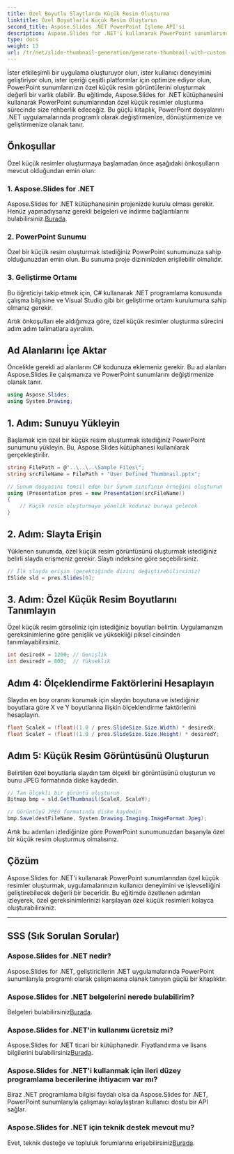 ```yaml
---
title: Özel Boyutlu Slaytlarda Küçük Resim Oluşturma
linktitle: Özel Boyutlarla Küçük Resim Oluşturun
second_title: Aspose.Slides .NET PowerPoint İşleme API'si
description: Aspose.Slides for .NET'i kullanarak PowerPoint sunumlarından özel küçük resimler oluşturmayı öğrenin. Kullanıcı deneyimini ve işlevselliğini geliştirin.
type: docs
weight: 13
url: /tr/net/slide-thumbnail-generation/generate-thumbnail-with-custom-dimensions/
---
```


İster etkileşimli bir uygulama oluşturuyor olun, ister kullanıcı deneyimini geliştiriyor olun, ister içeriği çeşitli platformlar için optimize ediyor olun, PowerPoint sunumlarınızın özel küçük resim görüntülerini oluşturmak değerli bir varlık olabilir. Bu eğitimde, Aspose.Slides for .NET kütüphanesini kullanarak PowerPoint sunumlarından özel küçük resimler oluşturma sürecinde size rehberlik edeceğiz. Bu güçlü kitaplık, PowerPoint dosyalarını .NET uygulamalarında programlı olarak değiştirmenize, dönüştürmenize ve geliştirmenize olanak tanır.

## Önkoşullar

Özel küçük resimler oluşturmaya başlamadan önce aşağıdaki önkoşulların mevcut olduğundan emin olun:

### 1. Aspose.Slides for .NET

 Aspose.Slides for .NET kütüphanesinin projenizde kurulu olması gerekir. Henüz yapmadıysanız gerekli belgeleri ve indirme bağlantılarını bulabilirsiniz.[Burada](https://reference.aspose.com/slides/net/).

### 2. PowerPoint Sunumu

Özel bir küçük resim oluşturmak istediğiniz PowerPoint sunumunuza sahip olduğunuzdan emin olun. Bu sunuma proje dizininizden erişilebilir olmalıdır.

### 3. Geliştirme Ortamı

Bu öğreticiyi takip etmek için, C# kullanarak .NET programlama konusunda çalışma bilgisine ve Visual Studio gibi bir geliştirme ortamı kurulumuna sahip olmanız gerekir.

Artık önkoşulları ele aldığımıza göre, özel küçük resimler oluşturma sürecini adım adım talimatlara ayıralım.

## Ad Alanlarını İçe Aktar

Öncelikle gerekli ad alanlarını C# kodunuza eklemeniz gerekir. Bu ad alanları Aspose.Slides ile çalışmanıza ve PowerPoint sunumlarını değiştirmenize olanak tanır.

```csharp
using Aspose.Slides;
using System.Drawing;
```

## 1. Adım: Sunuyu Yükleyin

Başlamak için özel bir küçük resim oluşturmak istediğiniz PowerPoint sunumunu yükleyin. Bu, Aspose.Slides kütüphanesi kullanılarak gerçekleştirilir.

```csharp
string FilePath = @"..\..\..\Sample Files\";
string srcFileName = FilePath + "User Defined Thumbnail.pptx";

// Sunum dosyasını temsil eden bir Sunum sınıfının örneğini oluşturun
using (Presentation pres = new Presentation(srcFileName))
{
    // Küçük resim oluşturmaya yönelik kodunuz buraya gelecek
}
```

## 2. Adım: Slayta Erişin

Yüklenen sunumda, özel küçük resim görüntüsünü oluşturmak istediğiniz belirli slayda erişmeniz gerekir. Slaytı indeksine göre seçebilirsiniz.

```csharp
// İlk slayda erişin (gerektiğinde dizini değiştirebilirsiniz)
ISlide sld = pres.Slides[0];
```

## 3. Adım: Özel Küçük Resim Boyutlarını Tanımlayın

Özel küçük resim görseliniz için istediğiniz boyutları belirtin. Uygulamanızın gereksinimlerine göre genişlik ve yüksekliği piksel cinsinden tanımlayabilirsiniz.

```csharp
int desiredX = 1200; // Genişlik
int desiredY = 800;  // Yükseklik
```

## Adım 4: Ölçeklendirme Faktörlerini Hesaplayın

Slaydın en boy oranını korumak için slaydın boyutuna ve istediğiniz boyutlara göre X ve Y boyutlarına ilişkin ölçeklendirme faktörlerini hesaplayın.

```csharp
float ScaleX = (float)(1.0 / pres.SlideSize.Size.Width) * desiredX;
float ScaleY = (float)(1.0 / pres.SlideSize.Size.Height) * desiredY;
```

## Adım 5: Küçük Resim Görüntüsünü Oluşturun

Belirtilen özel boyutlarla slaydın tam ölçekli bir görüntüsünü oluşturun ve bunu JPEG formatında diske kaydedin.

```csharp
// Tam ölçekli bir görüntü oluşturun
Bitmap bmp = sld.GetThumbnail(ScaleX, ScaleY);

// Görüntüyü JPEG formatında diske kaydedin
bmp.Save(destFileName, System.Drawing.Imaging.ImageFormat.Jpeg);
```

Artık bu adımları izlediğinize göre PowerPoint sunumunuzdan başarıyla özel bir küçük resim oluşturmuş olmalısınız.

## Çözüm

Aspose.Slides for .NET'i kullanarak PowerPoint sunumlarından özel küçük resimler oluşturmak, uygulamalarınızın kullanıcı deneyimini ve işlevselliğini geliştirebilecek değerli bir beceridir. Bu eğitimde özetlenen adımları izleyerek, özel gereksinimlerinizi karşılayan özel küçük resimleri kolayca oluşturabilirsiniz.

---

## SSS (Sık Sorulan Sorular)

### Aspose.Slides for .NET nedir?
Aspose.Slides for .NET, geliştiricilerin .NET uygulamalarında PowerPoint sunumlarıyla programlı olarak çalışmasına olanak tanıyan güçlü bir kitaplıktır.

### Aspose.Slides for .NET belgelerini nerede bulabilirim?
 Belgeleri bulabilirsiniz[Burada](https://reference.aspose.com/slides/net/).

### Aspose.Slides for .NET'in kullanımı ücretsiz mi?
 Aspose.Slides for .NET ticari bir kütüphanedir. Fiyatlandırma ve lisans bilgilerini bulabilirsiniz[Burada](https://purchase.aspose.com/buy).

### Aspose.Slides for .NET'i kullanmak için ileri düzey programlama becerilerine ihtiyacım var mı?
Biraz .NET programlama bilgisi faydalı olsa da Aspose.Slides for .NET, PowerPoint sunumlarıyla çalışmayı kolaylaştıran kullanıcı dostu bir API sağlar.

### Aspose.Slides for .NET için teknik destek mevcut mu?
 Evet, teknik desteğe ve topluluk forumlarına erişebilirsiniz[Burada](https://forum.aspose.com/).